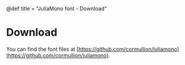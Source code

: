 @def title = "JuliaMono font - Download"

# Download

####

You can find the font files at [https://github.com/cormullion/juliamono](https://github.com/cormullion/juliamono).
